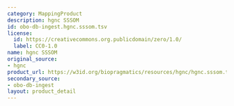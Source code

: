 ```yaml
---
category: MappingProduct
description: hgnc SSSOM
id: obo-db-ingest.hgnc.sssom.tsv
license:
  id: https://creativecommons.org.publicdomain/zero/1.0/
  label: CC0-1.0
name: hgnc SSSOM
original_source:
- hgnc
product_url: https://w3id.org/biopragmatics/resources/hgnc/hgnc.sssom.tsv
secondary_source:
- obo-db-ingest
layout: product_detail
---
```

